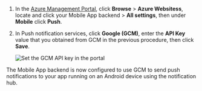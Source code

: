 
1. In the [Azure Management Portal]( https://azure.portal.com/), click **Browse** > **Azure Websitess**, locate and click your Mobile App backend > **All settings**, then under **Mobile** click **Push**.

2. In Push notification services, click **Google (GCM)**, enter the **API Key** value that you obtained from GCM in the previous procedure, then click **Save**.

    ![Set the GCM API key in the portal](./media/app-service-mobile-android-configure-push/mobile-push-api-key.png)

The Mobile App backend is now configured to use GCM to send push notifications to your app running on an Android device using the notification hub.

<!-- URLs. -->


<!-- images -->
